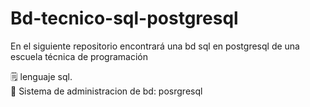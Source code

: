 # Bd-tecnico-sql-postgresql
En el siguiente repositorio encontrará una bd sql en postgresql de una escuela técnica de programación

&#128466; lenguaje sql.<br>
&#128024; Sistema de administracion de bd: posrgresql<br>

